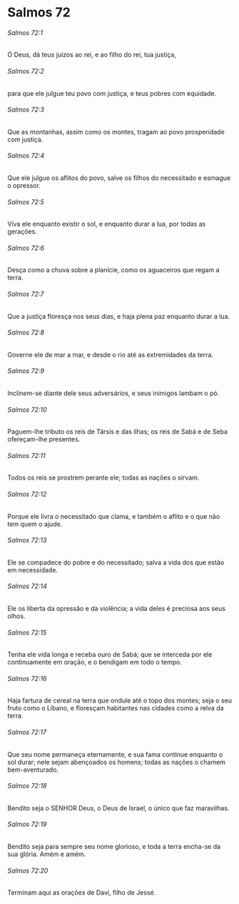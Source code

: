 # Salmos 72

###### Salmos 72:1

Ó Deus, dá teus juízos ao rei, e ao filho do rei, tua justiça,

###### Salmos 72:2

para que ele julgue teu povo com justiça, e teus pobres com equidade.

###### Salmos 72:3

Que as montanhas, assim como os montes, tragam ao povo prosperidade com justiça.

###### Salmos 72:4

Que ele julgue os aflitos do povo, salve os filhos do necessitado e esmague o opressor.

###### Salmos 72:5

Viva ele enquanto existir o sol, e enquanto durar a lua, por todas as gerações.

###### Salmos 72:6

Desça como a chuva sobre a planície, como os aguaceiros que regam a terra.

###### Salmos 72:7

Que a justiça floresça nos seus dias, e haja plena paz enquanto durar a lua.

###### Salmos 72:8

Governe ele de mar a mar, e desde o rio até as extremidades da terra.

###### Salmos 72:9

Inclinem-se diante dele seus adversários, e seus inimigos lambam o pó.

###### Salmos 72:10

Paguem-lhe tributo os reis de Társis e das ilhas; os reis de Sabá e de Seba ofereçam-lhe presentes.

###### Salmos 72:11

Todos os reis se prostrem perante ele; todas as nações o sirvam.

###### Salmos 72:12

Porque ele livra o necessitado que clama, e também o aflito e o que não tem quem o ajude.

###### Salmos 72:13

Ele se compadece do pobre e do necessitado; salva a vida dos que estão em necessidade.

###### Salmos 72:14

Ele os liberta da opressão e da violência; a vida deles é preciosa aos seus olhos.

###### Salmos 72:15

Tenha ele vida longa e receba ouro de Sabá; que se interceda por ele continuamente em oração, e o bendigam em todo o tempo.

###### Salmos 72:16

Haja fartura de cereal na terra que ondule até o topo dos montes; seja o seu fruto como o Líbano, e floresçam habitantes nas cidades como a relva da terra.

###### Salmos 72:17

Que seu nome permaneça eternamente, e sua fama continue enquanto o sol durar; nele sejam abençoados os homens; todas as nações o chamem bem-aventurado.

###### Salmos 72:18

Bendito seja o SENHOR Deus, o Deus de Israel, o único que faz maravilhas.

###### Salmos 72:19

Bendito seja para sempre seu nome glorioso, e toda a terra encha-se da sua glória. Amém e amém.

###### Salmos 72:20

Terminam aqui as orações de Davi, filho de Jessé.

